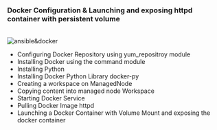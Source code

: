 <h3><b>Docker Configuration & Launching and exposing httpd container with persistent volume </b></h3>
<br />

<img src="https://www.ansible.com/hubfs/2016_Images/Blog_Headers/Ansible-Docker-Blog-2.png" alt="ansible&docker">
<ul>
  <li>Configuring Docker Repository using yum_repositroy module</li>
  <li>Installing Docker using the command module</li>
  <li>Installing Python</li>
  <li>Installing Docker Python Library docker-py</li>
  <li>Creating a workspace on ManagedNode</li>
  <li>Copying content into managed node Workspace</li>
  <li>Starting Docker Service</li>
  <li>Pulling Docker Image httpd</li>
  <li>Launching a Docker Container with Volume Mount and exposing the docker container</li> 
</ul>
